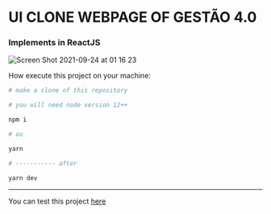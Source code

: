 # UI CLONE WEBPAGE OF GESTÃO 4.0

### Implements in ReactJS

![Screen Shot 2021-09-24 at 01 16 23](https://user-images.githubusercontent.com/39541807/134617410-dba80407-72f9-4473-a21b-fed1322591d6.png)

How execute this project on your machine:

```bash
# make a clone of this repository

# you will need node version 12++

npm i 

# ou

yarn

# ----------- after

yarn dev
```
---

You can test this project [here](https://ui-clone-g4.vercel.app)
